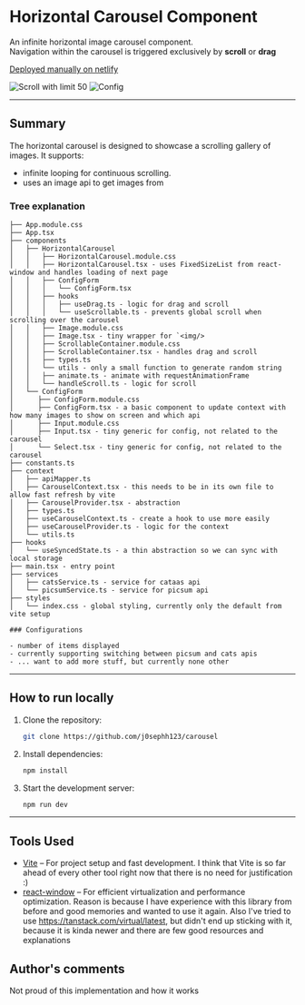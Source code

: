 # Horizontal Carousel Component

An infinite horizontal image carousel component.  
Navigation within the carousel is triggered exclusively by **scroll** or **drag**

[Deployed manually on netlify](https://sunny-cajeta-c24ceb.netlify.app/)

![Scroll with limit 50](./scroll_with_limit_50.gif)
![Config](./config.gif)

---

## Summary

The horizontal carousel is designed to showcase a scrolling gallery of images. It supports:

- infinite looping for continuous scrolling.
- uses an image api to get images from

### Tree explanation

```
├── App.module.css
├── App.tsx
├── components
│   ├── HorizontalCarousel
│   │   ├── HorizontalCarousel.module.css
│   │   ├── HorizontalCarousel.tsx - uses FixedSizeList from react-window and handles loading of next page
│   │   ├── ConfigForm
│   │   │   └── ConfigForm.tsx
│   │   ├── hooks
│   │   │   ├── useDrag.ts - logic for drag and scroll
│   │   │   └── useScrollable.ts - prevents global scroll when scrolling over the carousel
│   │   ├── Image.module.css
│   │   ├── Image.tsx - tiny wrapper for `<img/>
│   │   ├── ScrollableContainer.module.css
│   │   ├── ScrollableContainer.tsx - handles drag and scroll
│   │   ├── types.ts
│   │   └── utils - only a small function to generate random string
│   │   ├── animate.ts - animate with requestAnimationFrame
│   │   └── handleScroll.ts - logic for scroll
│   └── ConfigForm
│      ├── ConfigForm.module.css
│      ├── ConfigForm.tsx - a basic component to update context with how many images to show on screen and which api
│      ├── Input.module.css
│      ├── Input.tsx - tiny generic for config, not related to the carousel
│      └── Select.tsx - tiny generic for config, not related to the carousel
├── constants.ts
├── context
│   ├── apiMapper.ts
│   ├── CarouselContext.tsx - this needs to be in its own file to allow fast refresh by vite
│   ├── CarouselProvider.tsx - abstraction
│   ├── types.ts
│   ├── useCarouselContext.ts - create a hook to use more easily
│   ├── useCarouselProvider.ts - logic for the context
│   └── utils.ts
├── hooks
│   └── useSyncedState.ts - a thin abstraction so we can sync with local storage
├── main.tsx - entry point
├── services
│   ├── catsService.ts - service for cataas api
│   └── picsumService.ts - service for picsum api
├── styles
│   └── index.css - global styling, currently only the default from vite setup

### Configurations

- number of items displayed
- currently supporting switching between picsum and cats apis
- ... want to add more stuff, but currently none other
```

---

## How to run locally

1. Clone the repository:
   ```bash
   git clone https://github.com/j0sephh123/carousel
   ```
2. Install dependencies:
   ```bash
   npm install
   ```
3. Start the development server:
   ```bash
   npm run dev
   ```

---

## Tools Used

- [Vite](https://vite.dev/) – For project setup and fast development. I think that Vite is so far ahead of every other tool right now that there is no need for justification :)
- [react-window](https://react-window.vercel.app/#/examples/list/fixed-size) – For efficient virtualization and performance optimization. Reason is because I have experience with this library from before and good memories and wanted to use it again. Also I've tried to use https://tanstack.com/virtual/latest, but didn't end up sticking with it, because it is kinda newer and there are few good resources and explanations

## Author's comments
Not proud of this implementation and how it works